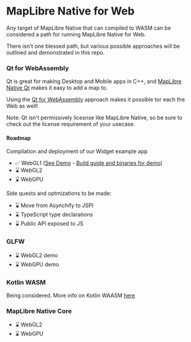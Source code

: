 # MapLibre Native for Web

Any target of MapLibre Native that can compiled to WASM can be considered a path for running MapLibre Native for Web.

There isn't one blessed path, but various possible approaches will be outlined and demonstrated in this repo.

### Qt for WebAssembly

Qt is great for making Desktop and Mobile apps in C++, and [MapLibre Native Qt](https://github.com/maplibre/maplibre-native-qt) makes it easy to add a map to.

Using the [Qt for WebAssembly](https://doc.qt.io/qt-6/wasm.html) approach makes it possible tor each the Web as well!

Note: Qt isn't permissively licesnse like MapLibre Native, so be sure to check out the license requirement of your usecase.

#### Roadmap
Compilation and deployment of our Widget example app
- ✅ WebGL1 ([See Demo](https://maplibre-native-wasm-dist.pages.dev/qt-opengl2/) - [Build guide and binaries for demo](https://github.com/birkskyum/maplibre-native-wasm-dist/tree/main/qt-opengl2))
- ⌛ WebGL2
- ⌛ WebGPU

Side quests and optmizations to be made:
- ⌛ Move from Asynchify to JSPI
- ⌛ TypeScript type declarations
- ⌛ Public API exposed to JS

### GLFW
- ⌛ WebGL2 demo
- ⌛ WebGPU demo

### Kotlin WASM

Being considered. More info on Kotlin WAASM [here](https://kotlinlang.org/docs/wasm-overview.html)

### MapLibre Native Core


- ⌛ WebGL2
- ⌛ WebGPU
